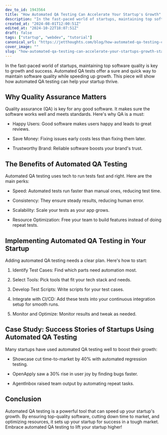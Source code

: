 ```yaml
---
dev_to_id: 1943564
title: "How Automated QA Testing Can Accelerate Your Startup's Growth"
description: "In the fast-paced world of startups, maintaining top software quality is key to growth and success...."
created_at: "2024-08-01T12:00:51Z"
edited_at: "2024-10-22T18:07:51Z"
draft: false
tags: ["startup", "webdev", "tutorial"]
canonical_url: "https://jetthoughts.com/blog/how-automated-qa-testing-can-accelerate-your-startups-growth-startup-webdev/"
cover_image: ""
slug: "how-automated-qa-testing-can-accelerate-your-startups-growth-startup-webdev"
---
```

In the fast-paced world of startups, maintaining top software quality is key to growth and success. Automated QA tests offer a sure and quick way to maintain software quality while speeding up growth. This piece will show how automated QA testing can help your startup thrive.

Why Quality Assurance Matters
---------------------------------

Quality assurance (QA) is key for any good software. It makes sure the software works well and meets standards. Here's why QA is a must:

-   Happy Users: Good software makes users happy and leads to great reviews.

-   Save Money: Fixing issues early costs less than fixing them later.

-   Trustworthy Brand: Reliable software boosts your brand's trust.

The Benefits of Automated QA Testing
----------------------------------------

Automated QA testing uses tech to run tests fast and right. Here are the main perks:

-   Speed: Automated tests run faster than manual ones, reducing test time.

-   Consistency: They ensure steady results, reducing human error.

-   Scalability: Scale your tests as your app grows.

-   Resource Optimization: Free your team to build features instead of doing repeat tests.

Implementing Automated QA Testing in Your Startup
-----------------------------------------------------

Adding automated QA testing needs a clear plan. Here's how to start:

1.  Identify Test Cases: Find which parts need automation most.

2.  Select Tools: Pick tools that fit your tech stack and needs.

3.  Develop Test Scripts: Write scripts for your test cases.

4.  Integrate with CI/CD: Add these tests into your continuous integration setup for smooth runs.

5.  Monitor and Optimize: Monitor results and tweak as needed.

Case Study: Success Stories of Startups Using Automated QA Testing
----------------------------------------------------------------------

Many startups have used automated QA testing well to boost their growth:

-   Showcase cut time-to-market by 40% with automated regression testing.

-   OpenApply saw a 30% rise in user joy by finding bugs faster.

-   AgentInbox raised team output by automating repeat tasks.

Conclusion
--------------

Automated QA testing is a powerful tool that can speed up your startup's growth. By ensuring top-quality software, cutting down time to market, and optimizing resources, it sets up your startup for success in a tough market. Embrace automated QA testing to lift your startup higher!